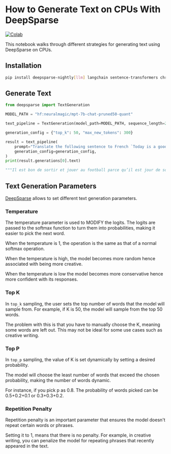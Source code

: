 # How to Generate Text on CPUs With DeepSparse

[![Colab](https://colab.research.google.com/assets/colab-badge.svg)](https://colab.research.google.com/github/neuralmagic/notebooks/blob/main/notebooks/generate-text/generate.ipynb)

This notebook walks through different strategies for generating text using DeepSparse on CPUs.

## Installation
```bash
pip install deepsparse-nightly[llm] langchain sentence-transformers chromadb datasets
```
## Generate Text
```python
from deepsparse import TextGeneration

MODEL_PATH = "hf:neuralmagic/mpt-7b-chat-pruned50-quant"

text_pipeline = TextGeneration(model_path=MODEL_PATH, sequence_length=2048)

generation_config = {"top_k": 50, "max_new_tokens": 300}

result = text_pipeline(
    prompt="Translate the following sentence to French `Today is a good day to go out and play football because it is sunny. After that, you can consider, visiting the national park for a nature walk while seeing some wild animals.`",
    generation_config=generation_config,
)
print(result.generations[0].text)

"""Il est bon de sortir et jouer au football parce qu’il est jour de soleil. Après cela, il est possible de visiter le parc national pour une balade dans la nature où il est possible de rencontrer certes animaux sauvés"""

```
## Text Generation Parameters
[DeepSparse](https://github.com/neuralmagic/deepsparse/) allows to set different text generation parameters. 

### Temperature

The temperature parameter is used to MODIFY the logits. The logits are passed to the softmax function to turn them into probabilities, making it easier to pick the next word. 

When the temperature is 1, the operation is the same as that of a normal softmax operation. 

When the temperature is high, the model becomes more random hence associated with being more creative. 

When the temperature is low the model becomes more conservative hence more confident with its responses. 

### Top K
In `top_k` sampling, the user sets the top number of words that the model will sample from. For example, if K is 50, the model will sample from the top 50 words. 

The problem with this is that you have to manually choose the K, meaning some words are left out. This may not be ideal for some use cases such as creative writing.

### Top P
In `top_p` sampling, the value of K is set dynamically by setting a desired probability.

The model will choose the least number of words that exceed the chosen probability, making the number of words dynamic.

For instance, if you pick p as 0.8. The probability of words picked can be 0.5+0.2+0.1 or 0.3+0.3+0.2.

### Repetition Penalty
Repetition penalty is an important parameter that ensures the model doesn't repeat certain words or phrases.

Setting it to 1, means that there is no penalty. For example, in creative writing, you can penalize the model for repeating phrases that recently appeared in the text. 
